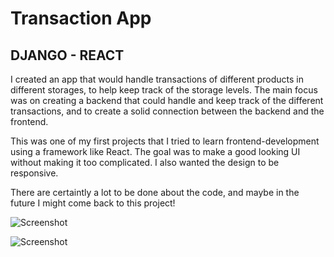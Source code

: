 # Transaction App
## DJANGO - REACT

I created an app that would handle transactions of different products in different storages, to help keep track of the storage levels.
The main focus was on creating a backend that could handle and keep track of the different transactions, and to create a solid connection between the backend and the frontend.

This was one of my first projects that I tried to learn frontend-development using a framework like React.
The goal was to make a good looking UI without making it too complicated. I also wanted the design to be responsive.

There are certaintly a lot to be done about the code, and maybe in the future I might come back to this project!

![Screenshot](Skärmbild_20230227_212331.png)

![Screenshot](Skärmbild_20230227_212331.png)


